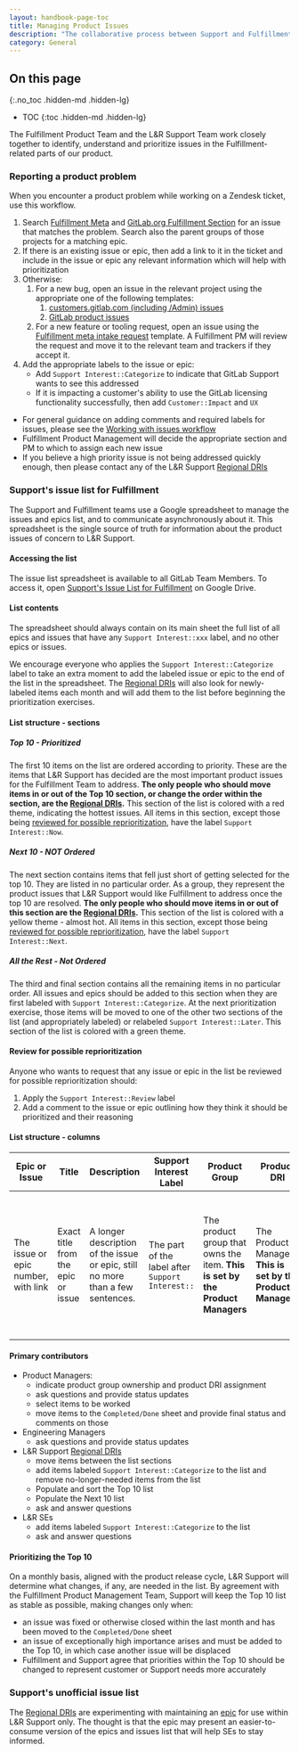 ```yaml
---
layout: handbook-page-toc
title: Managing Product Issues
description: "The collaborative process between Support and Fulfillment for managing product issues"
category: General
---
```


## On this page
{:.no_toc .hidden-md .hidden-lg}

- TOC
{:toc .hidden-md .hidden-lg}

The Fulfillment Product Team and the L&R Support Team work closely together to
identify, understand and prioritize issues in the Fulfillment-related parts of
our product. 

### Reporting a product problem

When you encounter a product problem while working on a Zendesk ticket, use
this workflow.

1. Search [Fulfillment Meta](https://gitlab.com/gitlab-org/fulfillment-meta/-/issues)
   and [GitLab.org Fulfillment Section](https://gitlab.com/gitlab-org/gitlab/-/issues/?state=opened&label_name%5B%5D=section%3A%3Afulfillment)
   for an issue that matches the problem. Search also the parent groups of
   those projects for a matching epic.
1. If there is an existing issue or epic, then add a link to it in the ticket
   and include in the issue or epic any relevant information which will help
   with prioritization 
1. Otherwise:
   1. For a new bug, open an issue in the relevant project using the
      appropriate one of the following templates: 
      1. [customers.gitlab.com (including /Admin) issues](https://gitlab.com/gitlab-org/customers-gitlab-com/-/issues/new?issue&issuable_template=Bug)
      1. [GitLab product issues](https://gitlab.com/gitlab-org/gitlab/-/issues/new?issue&issuable_template=Bug)
   1. For a new feature or tooling request, open an issue using the
      [Fulfillment meta intake request](https://gitlab.com/gitlab-org/fulfillment-meta/-/issues/new?issue&issuable_template=intake)
      template. A Fulfillment PM will review the request and move it to the
      relevant team and trackers if they accept it.
1. Add the appropriate labels to the issue or epic:
   - Add `Support Interest::Categorize` to indicate that GitLab Support wants to see this
     addressed
   - If it is impacting a customer's ability to use the GitLab licensing
     functionality successfully, then add `Customer::Impact` and `UX`

- For general guidance on adding comments and required labels for issues, please
  see the [Working with issues workflow](../../workflows/working-with-issues.html#adding-comments-on-existing-issues)
- Fulfillment Product Management will decide the appropriate section and PM to
  which to assign each new issue
- If you believe a high priority issue is not being addressed quickly enough,
  then please contact any of the L&R Support [Regional DRIs](../index.html#regional-dris)

### Support's issue list for Fulfillment

The Support and Fulfillment teams use a Google spreadsheet to manage the issues
and epics list, and to communicate asynchronously about it. This spreadsheet is
the single source of truth for information about the product issues of concern
to L&R Support.

#### Accessing the list

The issue list spreadsheet is available to all GitLab Team Members. To access it, open [Support's Issue List for Fulfillment](https://drive.google.com/drive/search?q=title:%22Support%27s%20Issue%20List%20for%20Fulfillment%22%20Support%27s%20Issue%20List%20for%20Fulfillment) on Google Drive.

#### List contents

The spreadsheet should always contain on its main sheet the full list of all
epics and issues that have any `Support Interest::xxx` label, and no other epics
or issues.

We encourage everyone who applies the `Support Interest::Categorize` label to
take an extra moment to add the labeled issue or epic to the end of the list in
the spreadsheet. The [Regional DRIs](../index.html#regional-dris) will also look
for newly-labeled items each month and will add them to the list before
beginning the prioritization exercises.

#### List structure - sections

##### Top 10 - Prioritized

The first 10 items on the list are ordered according to priority. These are the
items that L&R Support has decided are the most important product issues for
the Fulfillment Team to address. **The only people who should move items in or
out of the Top 10 section, or change the order within the section, are the
[Regional DRIs](../index.html#regional-dris).** This section of the list is
colored with a red theme, indicating the hottest issues. All items in this
section, except those being
[reviewed for possible reprioritization](#review-for-possible-reprioritization),
have the label `Support Interest::Now`.

##### Next 10 - NOT Ordered

The next section contains items that fell just short of getting selected for the
top 10. They are listed in no particular order. As a group, they represent the
product issues that L&R Support would like Fulfillment to address once the top
10 are resolved. **The only people who should move items in or out of this
section are the [Regional DRIs](../index.html#regional-dris).** This section
of the list is colored with a yellow theme - almost hot. All items in this
section, except those being
[reviewed for possible reprioritization](#review-for-possible-reprioritization),
have the label `Support Interest::Next`.

##### All the Rest - Not Ordered

The third and final section contains all the remaining items in no particular
order. All issues and epics should be added to this section when they are
first labeled with `Support Interest::Categorize`. At the next prioritization
exercise, those items will be moved to one of the other two sections of the
list (and appropriately labeled) or relabeled `Support Interest::Later`. This
section of the list is colored with a green theme.

#### Review for possible reprioritization

Anyone who wants to request that any issue or epic in the list be reviewed for
possible reprioritization should:

1. Apply the `Support Interest::Review` label
1. Add a comment to the issue or epic outlining how they think it should be
   prioritized and their reasoning

#### List structure - columns

| Epic or Issue | Title | Description | Support Interest Label |Product Group | Product DRI | Update |
| ------------ | ----------- | ------------- | ------------- | ------------- | ----------- | ------ |
| The issue or epic number, with link | Exact title from the epic or issue | A longer description of the issue or epic, still no more than a few sentences.  | The part of the label after `Support Interest::` | The product group that owns the item. **This is set by the Product Managers** | The Product Manager. **This is set by the Product Managers** | Status information. Questions from Product or Development to each other or Support. This is the only really dynamic column. |

#### Primary contributors

- Product Managers:
  - indicate product group ownership and product DRI assignment
  - ask questions and provide status updates
  - select items to be worked
  - move items to the `Completed/Done` sheet and provide final status and
    comments on those
- Engineering Managers
  - ask questions and provide status updates
- L&R Support [Regional DRIs](../index.html#regional-dris)
  - move items between the list sections
  - add items labeled `Support Interest::Categorize` to the list and remove
    no-longer-needed items from the list
  - Populate and sort the Top 10 list
  - Populate the Next 10 list
  - ask and answer questions
- L&R SEs
  - add items labeled `Support Interest::Categorize` to the list
  - ask and answer questions

#### Prioritizing the Top 10

On a monthly basis, aligned with the product release cycle, L&R Support will
determine what changes, if any, are needed in the list. By agreement with the
Fulfillment Product Management Team, Support will keep the Top 10 list as
stable as possible, making changes only when:

- an issue was fixed or otherwise closed within the last month and has been
  moved to the `Completed/Done` sheet
- an issue of exceptionally high importance arises and must be added to the
  Top 10, in which case another issue will be displaced
- Fulfillment and Support agree that priorities within the Top 10 should be
  changed to represent customer or Support needs more accurately

### Support's unofficial issue list

The [Regional DRIs](../index.html#regional-dris) are experimenting with
maintaining an [epic](https://gitlab.com/groups/gitlab-com/support/licensing-subscription/-/epics/1)
for use within L&R Support only. The thought is that the epic may present an
easier-to-consume version of the epics and issues list that will help SEs to
stay informed.
